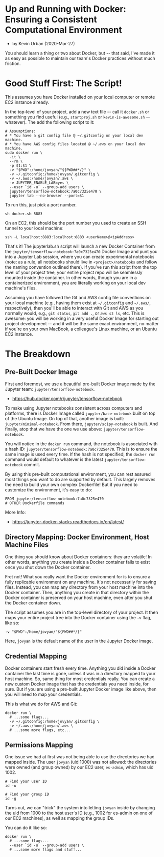 # Up and Running with Docker:  Ensuring a Consistent Computational Environment 
* by Kevin Urban (2020-Mar-27)


You should learn a thing or two about Docker, but -- that said, I've made it
as easy as possible to maintain our team's Docker practices without much
friction.


# Good Stuff First: The Script!
This assumes you have Docker installed on your local computer or remote
EC2 instance already.  

In the top-level of your project, add a new text file -- call it 
`docker.sh` or something you find useful (e.g., `startproj.sh`
or `kevin-is-awesome.sh` -- whatever).  The add the following
script to it:


```
# Assumptions: 
# * You have a git config file @ ~/.gitconfig on your local dev machine.
# * You have AWS config files located @ ~/.aws on your local dev machine.
sudo docker run \
  -it \
  --rm \
  -p $1:$1 \
  -v "$PWD":/home/jovyan/"${PWD##*/}" \
  -v ~/.gitconfig:/home/jovyan/.gitconfig \
  -v ~/.aws:/home/jovyan/.aws \
  -e JUPYTER_ENABLE_LAB=yes \
  --user `id -u` --group-add users \
  jupyter/tensorflow-notebook:7a0c7325e470 \
  jupyter lab --no-browser --port=$1
```

To run this, just pick a port number.  

```
sh docker.sh 8883
```

On an EC2, this
should be the port number you used to create an SSH tunnel
to your local machine:

```
ssh -L localhost:8883:localhost:8883 <userName>@<ipAddress>
```

That's it!  The jupyterlab.sh script will launch a new Docker Container from
the `jupyter/tensorflow-notebook:7a0c7325e470` Docker Image and punt
you into a Jupyter Lab session, where you can create experimental
notebooks (note: as a rule, all notebooks should live in `<project>/notebooks`
and follow the naming convention outlined there).
If you've run this script from the top level of your project tree, your 
entire project repo will be seamlessly mounted inside the container.
In other words, though you are in a containerized environment, you are
literally working on your local dev machine's files.  

Assuming you
have followed the Git and AWS config file conventions on your local machine (e.g., having them
exist at `~/.gitconfig` and `~/.aws/`, respectively), then you'll be able to interact with Git and AWS as
you normally would, e.g., `git status`, `git add .`, or `aws s3 ls`, etc.
This is awesome: you will be working in a very useful Docker Image for
starting out project development -- and it will be the same exact environment,
no matter if you're on your own MacBook, a colleague's Linux machine, or an Ubuntu EC2
instance.


# The Breakdown
## Pre-Built Docker Image
First and foremost, we use a beautiful pre-built Docker image 
made by the Jupyter team: `jupyter/tensorflow-notebook`.  

* https://hub.docker.com/r/jupyter/tensorflow-notebook

To make using Jupyter notebooks consistent
across computers and platforms, there is Docker Image called `jupyter/base-notebook` built
on top of the Ubuntu Image.  On top of that, another image is built: 
`jupyter/minimal-notebook`.  From there, `jupyter/scipy-notebook` is built.  And
finally, atop that we have the one we use above:  `jupyter/tensorflow-notebook`. 

You will notice in the `docker run` command, the notebook is associated with
a hash ID: `jupyter/tensorflow-notebook:7a0c7325e470`.  This is to ensure
the same image is used every time.  If the hash is not specified, the `docker run`
command would default to whatever is the latest `jupyter/tensorflow-notebook` commit.

By using this pre-built computational environment, you can rest
assured most things you want to do are supported by default.  This
largely removes the need to build
your own complex Dockerfile!  But if you need to customize the environment,
it's easy to do:

```
FROM jupyter/tensorflow-notebook:7a0c7325e470
# OTHER Dockerfile commands
```

More Info:
* https://jupyter-docker-stacks.readthedocs.io/en/latest/

## Directory Mapping: Docker Environment, Host Machine Files
One thing you should know about Docker containers: they are
volatile!  In other words, anything you create inside a 
Docker container fails to exist once you shut down the Docker
container.

Fret not!  What you really want the Docker environment for is
to ensure a fully replicable environment on any machine.  It's not
necessarily for saving files.  Instead, you can map any 
directory from your host machine into the Docker container.  Then, anything
you create in that directory within the Docker container is preserved
on your host machine, even after you shut the Docker container down.


The script assumes you are in the top-level directory of your
project.  It then maps your entire project tree into the Docker
container using the `-v` flag, like so:  

```
-v "$PWD":/home/jovyan/"${PWD##*/}"
```

Here, `jovyan` is the default name of the user in the Jupyter
Docker image.


## Credential Mapping
Docker containers start fresh every time.  Anything you did inside
a Docker container the last time is gone, unless it was in a directory
mapped to your host machine.  So, same thing for most credentials
really.  You can create a new custom Docker image that has the
credentials you need inside, for sure.  But if you are using
a pre-built Jupyter Docker image like above, then you will
need to map your credentials.  

This is what we do for AWS and Git:

```
docker run \
  # ...some flags...
  -v ~/.gitconfig:/home/jovyan/.gitconfig \
  -v ~/.aws:/home/jovyan/.aws \
  # ...some more flags, etc...
```

## Permissions Mapping
One issue we had at first was not being able to use the
directories we had mapped inside.  The user `jovyan` (uid 1000) was
not allowed: the directories were owned (and group owned) by our EC2 user, `es-admin`,
which has uid 1002.

```
# Find your user ID
id -u

# Find your group ID
id -g
```

Turns out, we can "trick" the system into letting `jovyan` inside by
changing the uid from 1000 to the host user's ID (e.g., 1002 for es-admin
on one of our EC2 machines), as well as mapping the group IDs.

You can do it like so:
```
docker run \
  # ...some flags...
  --user `id -u` --group-add users \
  # ...some more flags and stuff...
```
